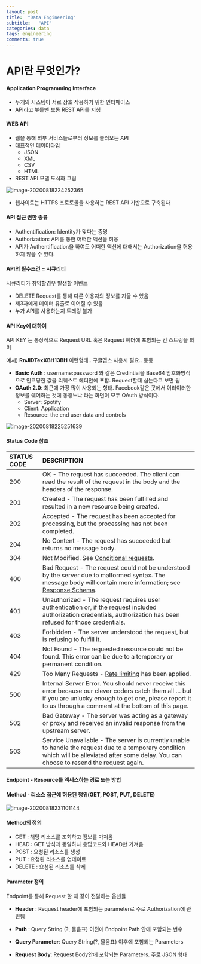 ```yaml
---
layout: post
title:  "Data Engineering"
subtitle:   "API"
categories: data
tags: engineering
comments: true
---
```

# API란 무엇인가?

#### Application Programming Interface

- 두개의 시스템이 서로 상호 작용하기 위한 인터페이스
- API라고 부를땐 보통 REST API를 지칭



#### WEB API

- 웹을 통해 외부 서비스들로부터 정보를 불러오는 API
- 대표적인 데이터타입 
  - JSON
  - XML
  - CSV
  - HTML
- REST API 모델 도식화 그림

![image-20200818224252365](https://shoman2.github.io/assets/img/image-20200818224252365.png)

- 웹사이트는 HTTPS 프로토콜을 사용하는 REST API 기반으로 구축된다

#### API 접근 권한 종류

- Authentification: Identity가 맞다는 증명
- Authorization: API를 통한 어떠한 액션을 허용
- API가 Authentification을 하여도 어떠한 액션에 대해서는 Authorization을 허용하지 않을 수 있다.

#### API의 필수조건 = 시큐리티

시큐리티가 취약할경우 발생할 이벤트

- DELETE Request를 통해 다른 이용자의 정보를 지울 수 있음
- 제3자에게 데이터 유출로 이어질 수 있음
- 누가 API를 사용하는지 트래킹 불가

#### API Key에 대하여

API KEY 는 통상적으로 Request URL 혹은 Request 헤더에 포함되는 긴 스트링을 의미

예시)  **RnJIDTexXBH13BH** 이런형태..  구글맵스 사용시 필요.. 등등

- **Basic Auth** : username:password 와 같은 Credintial을 Base64 암호화방식으로 인코딩한 값을 리퀘스트 헤더안에 포함. Request할때 심는다고 보면 됨
- **OAuth 2.0**: 최근에 가장 많이 사용되는 형태. Facebook같은 곳에서 이러이러한 정보를 쉐어하는 것에 동읳느냐 라는 화면이 모두 OAuth 방식이다.
  - Server: Spotify
  - Client: Application
  - Resource: the end user data and controls

![image-20200818225251639](https://shoman2.github.io/assets/img/image-20200818225251639.png)

#### Status Code 참조

| STATUS CODE | DESCRIPTION                                                  |
| :---------- | :----------------------------------------------------------- |
| 200         | OK - The request has succeeded. The client can read the result of the request in the body and the headers of the response. |
| 201         | Created - The request has been fulfilled and resulted in a new resource being created. |
| 202         | Accepted - The request has been accepted for processing, but the processing has not been completed. |
| 204         | No Content - The request has succeeded but returns no message body. |
| 304         | Not Modified. See [Conditional requests](https://developer.spotify.com/documentation/web-api/#conditional-requests). |
| 400         | Bad Request - The request could not be understood by the server due to malformed syntax. The message body will contain more information; see [Response Schema](https://developer.spotify.com/documentation/web-api/#response-schema). |
| 401         | Unauthorized - The request requires user authentication or, if the request included authorization credentials, authorization has been refused for those credentials. |
| 403         | Forbidden - The server understood the request, but is refusing to fulfill it. |
| 404         | Not Found - The requested resource could not be found. This error can be due to a temporary or permanent condition. |
| 429         | Too Many Requests - [Rate limiting](https://developer.spotify.com/documentation/web-api/#rate-limiting) has been applied. |
| 500         | Internal Server Error. You should never receive this error because our clever coders catch them all … but if you are unlucky enough to get one, please report it to us through a comment at the bottom of this page. |
| 502         | Bad Gateway - The server was acting as a gateway or proxy and received an invalid response from the upstream server. |
| 503         | Service Unavailable - The server is currently unable to handle the request due to a temporary condition which will be alleviated after some delay. You can choose to resend the request again. |

#### Endpoint - Resource를 액세스하는 경로 또는 방법

#### Method - 리소스 접근에 허용된 행위(GET, POST, PUT, DELETE)

![image-20200818231101144](https://shoman2.github.io/assets/img/image-20200818231101144.png)

#### Method의 정의

- GET : 해당 리소스를 조회하고 정보를 가져옴
- HEAD : GET 방식과 동일하나 응답코드와 HEAD만 가져옴
- POST : 요청된 리소스를 생성
- PUT : 요청된 리소스를 업데이트
- DELETE :  요청된 리소스를 삭제

#### Parameter 정의

Endpoint를 통해 Request 할 때 같이 전달하는 옵션들

- **Header** : Request header에 포함되는 parameter로 주로 Authorization에 관련됨

- **Path** : Query String (?, 물음표) 이전에 Endpoint Path 안에 포함되는 변수

- **Query Parameter**: Query String(?, 물음표) 이후에 포함되는 Parameters

- **Request Body**: Request Body안에 포함되는 Parameters. 주로 JSON 형태

